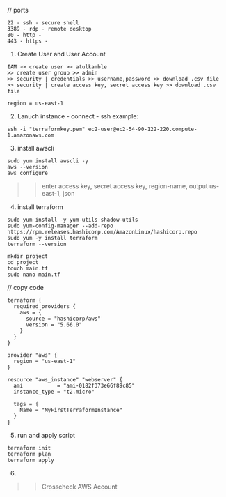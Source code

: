 // ports
```
22 - ssh - secure shell
3389 - rdp - remote desktop 
80 - http - 
443 - https - 
```

1)   Create User and User Account
```
IAM >> create user >> atulkamble
>> create user group >> admin
>> security | credentials >> username,password >> download .csv file 
>> security | create access key, secret access key >> download .csv file 

region = us-east-1
```
2) Lanuch instance - connect - ssh
example:
``` 
ssh -i "terraformkey.pem" ec2-user@ec2-54-90-122-220.compute-1.amazonaws.com
```
3) install awscli
```
sudo yum install awscli -y
aws --version
aws configure
```
>> enter access key, secret access key, region-name, output
us-east-1, json

4) install terraform
```
sudo yum install -y yum-utils shadow-utils
sudo yum-config-manager --add-repo https://rpm.releases.hashicorp.com/AmazonLinux/hashicorp.repo
sudo yum -y install terraform
terraform --version
```
```
mkdir project
cd project
touch main.tf
sudo nano main.tf
```
// copy code
```
terraform {
  required_providers {
    aws = {
      source = "hashicorp/aws"
      version = "5.66.0"
    }
  }
}

provider "aws" {
  region = "us-east-1"
}

resource "aws_instance" "webserver" {
  ami           = "ami-0182f373e66f89c85"
  instance_type = "t2.micro"

  tags = {
    Name = "MyFirstTerraformInstance"
  }
}
```
5) run and apply script
```
terraform init
terraform plan
terraform apply
```
6)
>> Crosscheck AWS Account 





